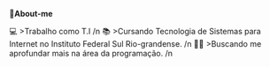 📁**About-me**

💻 >Trabalho como T.I /n
📚 >Cursando Tecnologia de Sistemas para Internet no Instituto Federal Sul Rio-grandense. /n
👨‍💻 >Buscando me aprofundar mais na área da programação. /n
